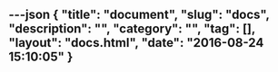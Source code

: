 ---json
{
    "title": "document",
    "slug": "docs",
    "description": "",
    "category": "",
    "tag": [],
    "layout": "docs.html",
    "date": "2016-08-24 15:10:05"
}
---